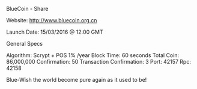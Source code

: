 BlueCoin - Share

Website: http://www.bluecoin.org.cn

Launch Date: 15/03/2016 @ 12:00 GMT

General Specs

Algorithm: Scrypt + POS 1% /year
Block Time: 60 seconds
Total Coin: 86,000,000
Confirmation: 50
Transaction Confirmation: 3
Port: 42157
Rpc: 42158

Blue-Wish the world become pure again  as it used to be!



